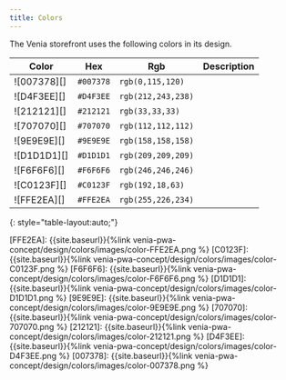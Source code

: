 ```yaml
---
title: Colors
---
```


The Venia storefront uses the following colors in its design.

| Color       | Hex       | Rgb |Description |
| ----------- | --------- | --------|----------- |
| ![007378][] | `#007378` | `rgb(0,115,120)`||
| ![D4F3EE][] | `#D4F3EE` | `rgb(212,243,238)`||
| ![212121][] | `#212121` | `rgb(33,33,33)`||
| ![707070][] | `#707070` | `rgb(112,112,112)`||
| ![9E9E9E][] | `#9E9E9E` | `rgb(158,158,158)`||
| ![D1D1D1][] | `#D1D1D1` | `rgb(209,209,209)`||
| ![F6F6F6][] | `#F6F6F6` | `rgb(246,246,246)`||
| ![C0123F][] | `#C0123F` | `rgb(192,18,63)`||
| ![FFE2EA][] | `#FFE2EA` | `rgb(255,226,234)`||
{: style="table-layout:auto;"}

[FFE2EA]: {{site.baseurl}}{%link venia-pwa-concept/design/colors/images/color-FFE2EA.png %}
[C0123F]: {{site.baseurl}}{%link venia-pwa-concept/design/colors/images/color-C0123F.png %}
[F6F6F6]: {{site.baseurl}}{%link venia-pwa-concept/design/colors/images/color-F6F6F6.png %}
[D1D1D1]: {{site.baseurl}}{%link venia-pwa-concept/design/colors/images/color-D1D1D1.png %}
[9E9E9E]: {{site.baseurl}}{%link venia-pwa-concept/design/colors/images/color-9E9E9E.png %}
[707070]: {{site.baseurl}}{%link venia-pwa-concept/design/colors/images/color-707070.png %}
[212121]: {{site.baseurl}}{%link venia-pwa-concept/design/colors/images/color-212121.png %}
[D4F3EE]: {{site.baseurl}}{%link venia-pwa-concept/design/colors/images/color-D4F3EE.png %}
[007378]: {{site.baseurl}}{%link venia-pwa-concept/design/colors/images/color-007378.png %}
